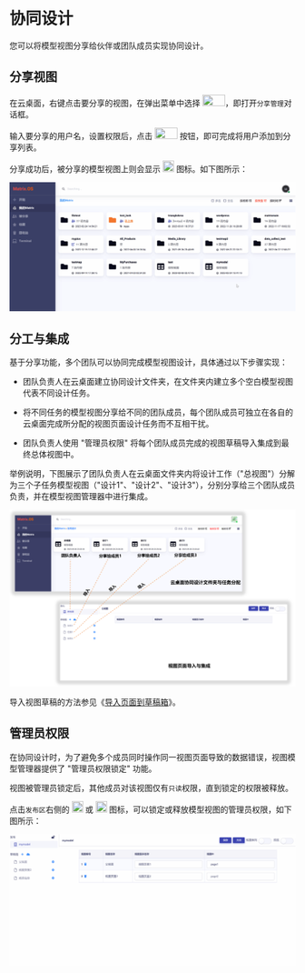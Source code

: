 # 协同设计

您可以将模型视图分享给伙伴或团队成员实现协同设计。

## 分享视图

在云桌面，右键点击要分享的视图，在弹出菜单中选择 <img src="./././././media/logo/share2.png" width="40" height="20">，即打开`分享管理`对话框。

输入要分享的用户名，设置权限后，点击 <img src="./././././media/logo/addmember.png" width="40" height="20"> 按钮，即可完成将用户添加到分享列表。

分享成功后，被分享的模型视图上则会显示 <img src="./././././media/logo/sharebutton.png" width="20" height="20"> 图标。如下图所示：

![Matrix.OS](../../../../../media/os/tools/modelview/sharemodelview.gif "分享视图")

## 分工与集成

基于分享功能，多个团队可以协同完成模型视图设计，具体通过以下步骤实现：

- 团队负责人在云桌面建立协同设计文件夹，在文件夹内建立多个空白模型视图代表不同设计任务。

- 将不同任务的模型视图分享给不同的团队成员，每个团队成员可独立在各自的云桌面完成所分配的视图页面设计任务而不互相干扰。

- 团队负责人使用 "管理员权限" 将每个团队成员完成的视图草稿导入集成到最终总体视图中。

举例说明，下图展示了团队负责人在云桌面文件夹内将设计工作（"总视图"）分解为三个子任务模型视图（"设计1"、"设计2"、"设计3"），分别分享给三个团队成员负责，并在模型视图管理器中进行集成。

![Matrix.OS](../../../../../media/os/tools/modelview/mvcollaborate.png "模型视图协同设计：分工与集成")

导入视图草稿的方法参见《[导入页面到草稿箱](zh-cn/userguide/os/tools/modelview/draftbox.md)》。

## 管理员权限

在协同设计时，为了避免多个成员同时操作同一视图页面导致的数据错误，视图模型管理器提供了 "管理员权限锁定" 功能。

视图被管理员锁定后，其他成员对该视图仅有`只读`权限，直到锁定的权限被释放。

点击`发布区`右侧的 <img src="./././././media/logo/lockbutton.png" width="20" height="20"> 或 <img src="./././././media/logo/unlockbutton.png" width="20" height="20"> 图标，可以锁定或释放模型视图的管理员权限，如下图所示：

![Matrix.OS](../../../../../media/os/tools/modelview/lockmodelview.gif "锁定释放视图管理员权限")

